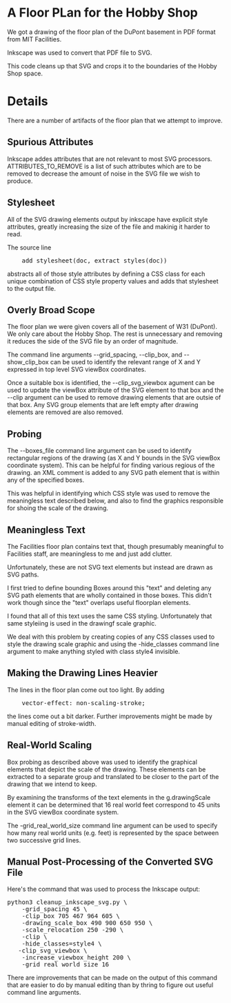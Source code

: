 # A Floor PLan for the Hobby Shop

We got a drawing of the floor plan of the DuPont basement in PDF
format from MIT Facilities.

Inkscape was used to convert that PDF file to SVG.

This code cleans up that SVG and crops it to the boundaries of the
Hobby Shop space.


# Details

There are a number of artifacts of the floor plan that we attempt to
improve.


## Spurious Attributes

Inkscape addes attributes that are not relevant to most SVG
processors.  ATTRIBUTES_TO_REMOVE is a list of such attributes which
are to be removed to decrease the amount of noise in the SVG file we
wish to produce.


## Stylesheet

All of the SVG drawing elements output by inkscape have explicit style
attributes, greatly increasing the size of the file and makinig it
harder to read.

The source line

<pre>
    add_stylesheet(doc, extract_styles(doc))
</pre>

abstracts all of those style attributes by defining a CSS class for
each unique combination of CSS style property values and adds that
stylesheet to the output file.


## Overly Broad Scope

The floor plan we were given covers all of the basement of W31
(DuPont).  We only care about the Hobby Shop.  The rest is unnecessary
and removing it reduces the side of the SVG file by an order of
magnitude.

The command line arguments --grid_spacing, --clip_box, and
--show_clip_box can be used to identify the relevant range of X and Y
expressed in top level SVG viewBox coordinates.

Once a suitable box is identified, the --clip_svg_viewbox agument can
be used to update the viewBox attribute of the SVG element to that box
and the --clip argument can be used to remove drawing elements that
are outsie of that box.  Any SVG group elements that are left empty
after drawing elements are removed are also removed.


## Probing

The --boxes_file command line argument can be used to identify
rectangular regions of the drawing (as X and Y bounds in the SVG
viewBox coordinate system).  This can be helpful for finding various
regious of the drawing.  an XML comment is added to any SVG path
element that is within any of the specified boxes.

This was helpful in identifying which CSS style was used to remove the
meaningless text described below, and also to find the graphics
responsible for shoing the scale of the drawing.


## Meaningless Text

The Facilities floor plan contains text that, though presumably
meaningful to Facilities staff, are meaningless to me and just add
clutter.

Unfortunately, these are not SVG text elements but instead are drawn
as SVG paths.

I first tried to define bounding Boxes around this "text" and deleting
any SVG path elements that are wholly contained in those boxes.  This
didn't work though since the "text" overlaps useful floorplan
elements.

I found that all of this text uses the same CSS styling.
Unfortunately that same styleiing is used in the drawingf scale
graphic.

We deal with this problem by creating copies of any CSS classes used
to style the drawing scale graphic and using the -hide_classes command
line argument to make anything styled with class style4 invisible.


## Making the Drawing Lines Heavier

The lines in the floor plan come out too light.  By adding

<pre>
    vector-effect: non-scaling-stroke;
</pre>

the lines come out a bit darker.  Further improvements might be made
by manual editing of stroke-width.


## Real-World Scaling

Box probing as described above was used to identify the graphical
elements that depict the scale of the drawing.  These elements can be
extracted to a separate group and translated to be closer to the part
of the drawing that we intend to keep.

By examining the transforms of the text elements in the g.drawingScale
element it can be determined that 16 real world feet correspond to 45
units in the SVG viewBox coordinate system.

The -grid_real_world_size command line argument can be used to specify
how many real world units (e.g. feet) is represented by the space
between two successive grid lines.


## Manual Post-Processing of the Converted SVG File

Here's the command that was used to process the Inkscape output:

<pre>
python3 cleanup_inkscape_svg.py \
    -grid_spacing 45 \
    -clip_box 705 467 964 605 \
    -drawing_scale_box 490 900 650 950 \
    -scale_relocation 250 -290 \
    -clip \
    -hide_classes=style4 \
   -clip_svg_viewbox \
    -increase_viewbox_height 200 \
    -grid_real_world_size 16
</pre>

There are improvements that can be made on the output of this command
that are easier to do by manual editing than by thring to figure out
useful command line arguments.





